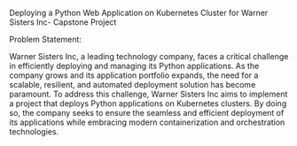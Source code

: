 Deploying a Python Web Application on Kubernetes Cluster for Warner Sisters Inc- Capstone Project

Problem Statement:

Warner Sisters Inc, a leading technology company, faces a critical challenge in efficiently deploying and managing its Python applications. As the company grows and its application portfolio expands, the need for a scalable, resilient, and automated deployment solution has become paramount. To address this challenge, Warner Sisters Inc aims to implement a project that deploys Python applications on Kubernetes clusters. By doing so, the company seeks to ensure the seamless and efficient deployment of its applications while embracing modern containerization and orchestration technologies.
